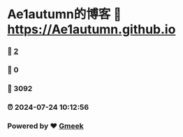 # Ae1autumn的博客 :link: https://Ae1autumn.github.io 
### :page_facing_up: [2](https://Ae1autumn.github.io/tag.html) 
### :speech_balloon: 0 
### :hibiscus: 3092 
### :alarm_clock: 2024-07-24 10:12:56 
### Powered by :heart: [Gmeek](https://github.com/Meekdai/Gmeek)

